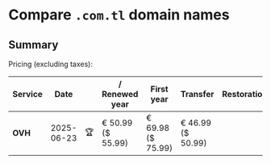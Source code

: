 # Compare `.com.tl` domain names

## Summary

Pricing (excluding taxes):

| Service | Date |  | / Renewed year | First year | Transfer | Restoration |
|--|--|--|--|--|--|--|
| **OVH** | 2025-06-23 | 🏆 | € 50.99<br>($ 55.99) | € 69.98<br>($ 75.99) | € 46.99<br>($ 50.99) |  |
